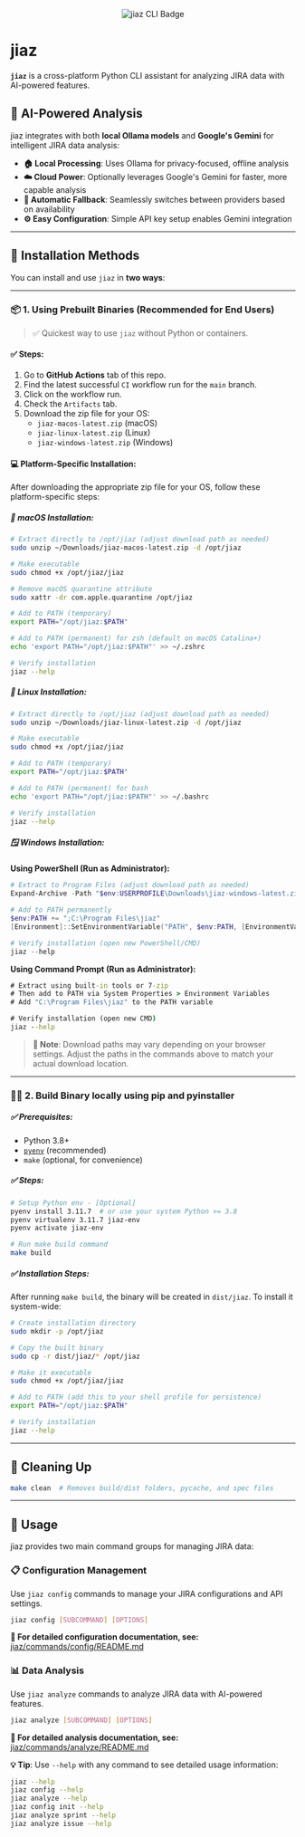 <p align="center">
  <img src="https://img.shields.io/badge/jiaz-CLI-blueviolet?style=for-the-badge&logo=python&logoColor=white" alt="jiaz CLI Badge"/>
</p>

# jiaz

**`jiaz`** is a cross-platform Python CLI assistant for analyzing JIRA data with AI-powered features.

## 🤖 AI-Powered Analysis

jiaz integrates with both **local Ollama models** and **Google's Gemini** for intelligent JIRA data analysis:

- **🏠 Local Processing**: Uses Ollama for privacy-focused, offline analysis
- **☁️ Cloud Power**: Optionally leverages Google's Gemini for faster, more capable analysis
- **🔀 Automatic Fallback**: Seamlessly switches between providers based on availability
- **⚙️ Easy Configuration**: Simple API key setup enables Gemini integration

---

## 🚀 Installation Methods

You can install and use `jiaz` in **two ways**:

---

### 📦 1. Using Prebuilt Binaries (Recommended for End Users)

> ✅ Quickest way to use `jiaz` without Python or containers.

#### ✅ Steps:
1. Go to **GitHub Actions** tab of this repo.
2. Find the latest successful `CI` workflow run for the `main` branch.
3. Click on the workflow run.
4. Check the `Artifacts` tab.
5. Download the zip file for your OS:
   - `jiaz-macos-latest.zip` (macOS)
   - `jiaz-linux-latest.zip` (Linux)
   - `jiaz-windows-latest.zip` (Windows)

#### 💻 Platform-Specific Installation:

After downloading the appropriate zip file for your OS, follow these platform-specific steps:

##### 🍎 macOS Installation:

```bash
# Extract directly to /opt/jiaz (adjust download path as needed)
sudo unzip ~/Downloads/jiaz-macos-latest.zip -d /opt/jiaz

# Make executable
sudo chmod +x /opt/jiaz/jiaz

# Remove macOS quarantine attribute
sudo xattr -dr com.apple.quarantine /opt/jiaz

# Add to PATH (temporary)
export PATH="/opt/jiaz:$PATH"

# Add to PATH (permanent) for zsh (default on macOS Catalina+)
echo 'export PATH="/opt/jiaz:$PATH"' >> ~/.zshrc

# Verify installation
jiaz --help
```

##### 🐧 Linux Installation:

```bash
# Extract directly to /opt/jiaz (adjust download path as needed)
sudo unzip ~/Downloads/jiaz-linux-latest.zip -d /opt/jiaz

# Make executable
sudo chmod +x /opt/jiaz/jiaz

# Add to PATH (temporary)
export PATH="/opt/jiaz:$PATH"

# Add to PATH (permanent) for bash
echo 'export PATH="/opt/jiaz:$PATH"' >> ~/.bashrc

# Verify installation
jiaz --help
```

##### 🪟 Windows Installation:

**Using PowerShell (Run as Administrator):**
```powershell
# Extract to Program Files (adjust download path as needed)
Expand-Archive -Path "$env:USERPROFILE\Downloads\jiaz-windows-latest.zip" -DestinationPath "C:\Program Files\jiaz"

# Add to PATH permanently
$env:PATH += ";C:\Program Files\jiaz"
[Environment]::SetEnvironmentVariable("PATH", $env:PATH, [EnvironmentVariableTarget]::Machine)

# Verify installation (open new PowerShell/CMD)
jiaz --help
```

**Using Command Prompt (Run as Administrator):**
```cmd
# Extract using built-in tools or 7-zip
# Then add to PATH via System Properties > Environment Variables
# Add "C:\Program Files\jiaz" to the PATH variable

# Verify installation (open new CMD)
jiaz --help
```

> **📝 Note**: Download paths may vary depending on your browser settings. Adjust the paths in the commands above to match your actual download location.

---

### 🧑‍💻 2. Build Binary locally using pip and pyinstaller

##### ✅ Prerequisites:
- Python 3.8+
- [`pyenv`](https://github.com/pyenv/pyenv) (recommended)
- `make` (optional, for convenience)

##### ✅ Steps:

```bash
# Setup Python env - [Optional]
pyenv install 3.11.7  # or use your system Python >= 3.8
pyenv virtualenv 3.11.7 jiaz-env
pyenv activate jiaz-env

# Run make build command
make build 
```

##### ✅ Installation Steps:

After running `make build`, the binary will be created in `dist/jiaz`. To install it system-wide:

```bash
# Create installation directory
sudo mkdir -p /opt/jiaz

# Copy the built binary
sudo cp -r dist/jiaz/* /opt/jiaz

# Make it executable
sudo chmod +x /opt/jiaz/jiaz

# Add to PATH (add this to your shell profile for persistence)
export PATH="/opt/jiaz:$PATH"

# Verify installation
jiaz --help
```

---

## 🧹 Cleaning Up

```bash
make clean  # Removes build/dist folders, pycache, and spec files
```

---

## 🧪 Usage

jiaz provides two main command groups for managing JIRA data:

### 📋 Configuration Management
Use `jiaz config` commands to manage your JIRA configurations and API settings.

```bash
jiaz config [SUBCOMMAND] [OPTIONS]
```

**📖 For detailed configuration documentation, see:** [jiaz/commands/config/README.md](jiaz/commands/config/README.md)

### 📊 Data Analysis  
Use `jiaz analyze` commands to analyze JIRA data with AI-powered features.

```bash
jiaz analyze [SUBCOMMAND] [OPTIONS]
```

**📖 For detailed analysis documentation, see:** [jiaz/commands/analyze/README.md](jiaz/commands/analyze/README.md)

**💡 Tip**: Use `--help` with any command to see detailed usage information:

```bash
jiaz --help
jiaz config --help
jiaz analyze --help
jiaz config init --help
jiaz analyze sprint --help
jiaz analyze issue --help
```
